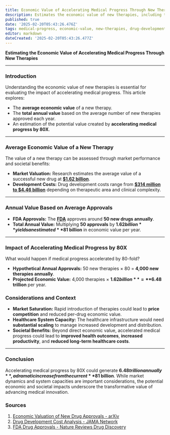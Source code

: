 ```yaml
---
title: Economic Value of Accelerating Medical Progress Through New Therapies
description: Estimates the economic value of new therapies, including their market valuation and potential impact when accelerating medical progress by 80X.
published: true
date: '2025-02-20T05:43:26.476Z'
tags: medical-progress, economic-value, new-therapies, drug-development
editor: markdown
dateCreated: '2025-02-20T05:43:26.477Z'
---
```

**Estimating the Economic Value of Accelerating Medical Progress Through New Therapies**

---

### **Introduction**

Understanding the economic value of new therapies is essential for evaluating the impact of accelerating medical progress. This article explores:

- The **average economic value** of a new therapy.
- The **total annual value** based on the average number of new therapies approved each year.
- An estimation of the potential value created by **accelerating medical progress by 80X**.

---

### **Average Economic Value of a New Therapy**

The value of a new therapy can be assessed through market performance and societal benefits:

- **Market Valuation:** Research estimates the average value of a successful new drug at **[$1.62 billion](https://arxiv.org/abs/2212.07384?utm_source=chatgpt.com)**.
- **Development Costs:** Drug development costs range from **[$314 million to $4.46 billion](https://jamanetwork.com/journals/jamanetworkopen/fullarticle/2820562?utm_source=chatgpt.com)** depending on therapeutic area and clinical complexity.

---

### **Annual Value Based on Average Approvals**

- **FDA Approvals:** The **[FDA](https://www.nature.com/articles/d41573-025-00001-5?utm_source=chatgpt.com)** approves around **50 new drugs annually**.
- **Total Annual Value:** Multiplying **50 approvals** by **$1.62 billion** yields an estimated **$81 billion** in economic value per year.

---

### **Impact of Accelerating Medical Progress by 80X**

What would happen if medical progress accelerated by 80-fold?

- **Hypothetical Annual Approvals:** 50 new therapies × 80 = **4,000 new therapies annually**.
- **Projected Economic Value:** 4,000 therapies × **$1.62 billion** = **$6.48 trillion** per year.

### **Considerations and Context**

- **Market Saturation:** Rapid introduction of therapies could lead to **price competition** and reduced per-drug economic value.
- **Healthcare System Capacity:** The healthcare infrastructure would need **substantial scaling** to manage increased development and distribution.
- **Societal Benefits:** Beyond direct economic value, accelerated medical progress could lead to **improved health outcomes**, **increased productivity**, and **reduced long-term healthcare costs**.

---

### **Conclusion**

Accelerating medical progress by 80X could generate **$6.48 trillion annually**, a dramatic increase from the current **$81 billion**. While market dynamics and system capacities are important considerations, the potential economic and societal impacts underscore the transformative value of advancing medical innovation.

### **Sources**

1. [Economic Valuation of New Drug Approvals - arXiv](https://arxiv.org/abs/2212.07384?utm_source=chatgpt.com)
2. [Drug Development Cost Analysis - JAMA Network](https://jamanetwork.com/journals/jamanetworkopen/fullarticle/2820562?utm_source=chatgpt.com)
3. [FDA Drug Approvals - Nature Reviews Drug Discovery](https://www.nature.com/articles/d41573-025-00001-5?utm_source=chatgpt.com)

